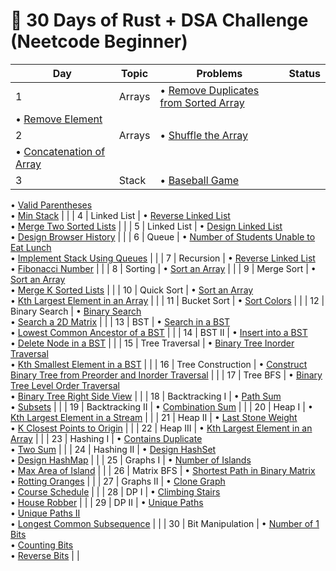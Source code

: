 # 🦀 30 Days of Rust + DSA Challenge (Neetcode Beginner)

| Day | Topic | Problems | Status |
| --- | ----- | -------- | ------ |
| 1 | Arrays | • [Remove Duplicates from Sorted Array](https://leetcode.com/problems/remove-duplicates-from-sorted-array/)  
• [Remove Element](https://leetcode.com/problems/remove-element/) |  |
| 2 | Arrays | • [Shuffle the Array](https://leetcode.com/problems/shuffle-the-array/)  
• [Concatenation of Array](https://leetcode.com/problems/concatenation-of-array/) |  |
| 3 | Stack | • [Baseball Game](https://leetcode.com/problems/baseball-game/)  
• [Valid Parentheses](https://leetcode.com/problems/valid-parentheses/)  
• [Min Stack](https://leetcode.com/problems/min-stack/) |  |
| 4 | Linked List | • [Reverse Linked List](https://leetcode.com/problems/reverse-linked-list/)  
• [Merge Two Sorted Lists](https://leetcode.com/problems/merge-two-sorted-lists/) |  |
| 5 | Linked List | • [Design Linked List](https://leetcode.com/problems/design-linked-list/)  
• [Design Browser History](https://leetcode.com/problems/design-browser-history/) |  |
| 6 | Queue | • [Number of Students Unable to Eat Lunch](https://leetcode.com/problems/number-of-students-unable-to-eat-lunch/)  
• [Implement Stack Using Queues](https://leetcode.com/problems/implement-stack-using-queues/) |  |
| 7 | Recursion | • [Reverse Linked List](https://leetcode.com/problems/reverse-linked-list/)  
• [Fibonacci Number](https://leetcode.com/problems/fibonacci-number/) |  |
| 8 | Sorting | • [Sort an Array](https://leetcode.com/problems/sort-an-array/) |  |
| 9 | Merge Sort | • [Sort an Array](https://leetcode.com/problems/sort-an-array/)  
• [Merge K Sorted Lists](https://leetcode.com/problems/merge-k-sorted-lists/) |  |
| 10 | Quick Sort | • [Sort an Array](https://leetcode.com/problems/sort-an-array/)  
• [Kth Largest Element in an Array](https://leetcode.com/problems/kth-largest-element-in-an-array/) |  |
| 11 | Bucket Sort | • [Sort Colors](https://leetcode.com/problems/sort-colors/) |  |
| 12 | Binary Search | • [Binary Search](https://leetcode.com/problems/binary-search/)  
• [Search a 2D Matrix](https://leetcode.com/problems/search-a-2d-matrix/) |  |
| 13 | BST | • [Search in a BST](https://leetcode.com/problems/search-in-a-binary-search-tree/)  
• [Lowest Common Ancestor of a BST](https://leetcode.com/problems/lowest-common-ancestor-of-a-binary-search-tree/) |  |
| 14 | BST II | • [Insert into a BST](https://leetcode.com/problems/insert-into-a-binary-search-tree/)  
• [Delete Node in a BST](https://leetcode.com/problems/delete-node-in-a-bst/) |  |
| 15 | Tree Traversal | • [Binary Tree Inorder Traversal](https://leetcode.com/problems/binary-tree-inorder-traversal/)  
• [Kth Smallest Element in a BST](https://leetcode.com/problems/kth-smallest-element-in-a-bst/) |  |
| 16 | Tree Construction | • [Construct Binary Tree from Preorder and Inorder Traversal](https://leetcode.com/problems/construct-binary-tree-from-preorder-and-inorder-traversal/) |  |
| 17 | Tree BFS | • [Binary Tree Level Order Traversal](https://leetcode.com/problems/binary-tree-level-order-traversal/)  
• [Binary Tree Right Side View](https://leetcode.com/problems/binary-tree-right-side-view/) |  |
| 18 | Backtracking I | • [Path Sum](https://leetcode.com/problems/path-sum/)  
• [Subsets](https://leetcode.com/problems/subsets/) |  |
| 19 | Backtracking II | • [Combination Sum](https://leetcode.com/problems/combination-sum/) |  |
| 20 | Heap I | • [Kth Largest Element in a Stream](https://leetcode.com/problems/kth-largest-element-in-a-stream/) |  |
| 21 | Heap II | • [Last Stone Weight](https://leetcode.com/problems/last-stone-weight/)  
• [K Closest Points to Origin](https://leetcode.com/problems/k-closest-points-to-origin/) |  |
| 22 | Heap III | • [Kth Largest Element in an Array](https://leetcode.com/problems/kth-largest-element-in-an-array/) |  |
| 23 | Hashing I | • [Contains Duplicate](https://leetcode.com/problems/contains-duplicate/)  
• [Two Sum](https://leetcode.com/problems/two-sum/) |  |
| 24 | Hashing II | • [Design HashSet](https://leetcode.com/problems/design-hashset/)  
• [Design HashMap](https://leetcode.com/problems/design-hashmap/) |  |
| 25 | Graphs I | • [Number of Islands](https://leetcode.com/problems/number-of-islands/)  
• [Max Area of Island](https://leetcode.com/problems/max-area-of-island/) |  |
| 26 | Matrix BFS | • [Shortest Path in Binary Matrix](https://leetcode.com/problems/shortest-path-in-binary-matrix/)  
• [Rotting Oranges](https://leetcode.com/problems/rotting-oranges/) |  |
| 27 | Graphs II | • [Clone Graph](https://leetcode.com/problems/clone-graph/)  
• [Course Schedule](https://leetcode.com/problems/course-schedule/) |  |
| 28 | DP I | • [Climbing Stairs](https://leetcode.com/problems/climbing-stairs/)  
• [House Robber](https://leetcode.com/problems/house-robber/) |  |
| 29 | DP II | • [Unique Paths](https://leetcode.com/problems/unique-paths/)  
• [Unique Paths II](https://leetcode.com/problems/unique-paths-ii/)  
• [Longest Common Subsequence](https://leetcode.com/problems/longest-common-subsequence/) |  |
| 30 | Bit Manipulation | • [Number of 1 Bits](https://leetcode.com/problems/number-of-1-bits/)  
• [Counting Bits](https://leetcode.com/problems/counting-bits/)  
• [Reverse Bits](https://leetcode.com/problems/reverse-bits/) |  |
